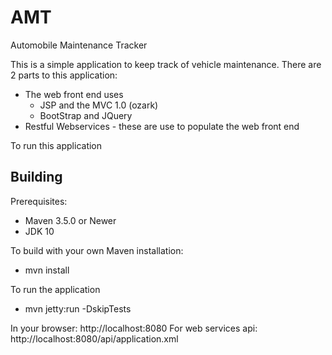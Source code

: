 # AMT
Automobile Maintenance Tracker

This is a simple application to keep track of vehicle maintenance. There are 2 parts to this application:
 - The web front end uses 
    - JSP and the MVC 1.0 (ozark)
    - BootStrap and JQuery
 - Restful Webservices - these are use to populate the web front end
 
 To run this application
  

Building
-------------------

Prerequisites:

* Maven 3.5.0 or Newer
* JDK 10

To build with your own Maven installation:
*    mvn install
    
To run the application
*    mvn jetty:run -DskipTests
    
In your browser: http://localhost:8080
For web services api: http://localhost:8080/api/application.xml 
